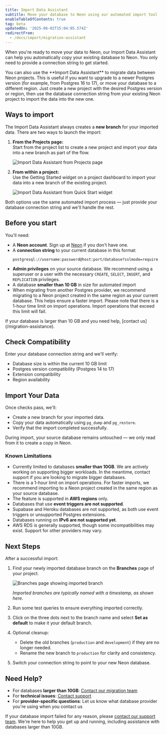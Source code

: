 ```yaml
---
title: Import Data Assistant
subtitle: Move your database to Neon using our automated import tool
enableTableOfContents: true
tag: beta
updatedOn: '2025-06-02T15:04:05.574Z'
redirectFrom:
  - /docs/import/migration-assistant
---
```


When you're ready to move your data to Neon, our Import Data Assistant can help you automatically copy your existing database to Neon. You only need to provide a connection string to get started.

<FeatureBetaProps feature_name="Import Data Assistant"/>

<Admonition type="tip" title="Migrate between Neon projects">
You can also use the **Import Data Assistant** to migrate data between Neon projects. This is useful if you want to upgrade to a newer Postgres version (for example, from Postgres 16 to 17), or move your database to a different region. Just create a new project with the desired Postgres version or region, then use the database connection string from your existing Neon project to import the data into the new one.
</Admonition>

## Ways to import

The Import Data Assistant always creates a **new branch** for your imported data. There are two ways to launch the import:

1. **From the Projects page:**  
   Start from the project list to create a new project and import your data into a new branch as part of the flow.

   ![Import Data Assistant from Projects page](/docs/import/import_data_assistant_project.png)

2. **From within a project:**  
   Use the Getting Started widget on a project dashboard to import your data into a new branch of the existing project.

   ![Import Data Assistant from Quick Start widget](/docs/import/import_data_assistant_quickstart_widget.png)

Both options use the same automated import process — just provide your database connection string and we'll handle the rest.

## Before you start

You'll need:

- A **Neon account**. Sign up at [Neon](https://neon.tech) if you don't have one.
- A **connection string** to your current database in this format:
  ```
  postgresql://username:password@host:port/database?sslmode=require
  ```
- **Admin privileges** on your source database. We recommend using a superuser or a user with the necessary `CREATE`, `SELECT`, `INSERT`, and `REPLICATION` privileges.
- A database **smaller than 10 GB** in size for automated import
- When migrating from another Postgres provider, we recommend migrating to a Neon project created in the same region as your current database. This helps ensure a faster import. Please note that there is a 1-hour time limit on import operations. Import operations that exceed this limit will fail.

<Admonition type="important">
If your database is larger than 10 GB and you need help, [contact us](/migration-assistance).
</Admonition>

<Steps>

## Check Compatibility

Enter your database connection string and we'll verify:

- Database size is within the current 10 GB limit
- Postgres version compatibility (Postgres 14 to 17)
- Extension compatibility
- Region availability

## Import Your Data

Once checks pass, we'll:

- Create a new branch for your imported data.
- Copy your data automatically using `pg_dump` and `pg_restore`.
- Verify that the import completed successfully.

<Admonition type="note">
During import, your source database remains untouched — we only read from it to create a copy in Neon.
</Admonition>

### Known Limitations

- Currently limited to databases **smaller than 10GB**. We are actively working on supporting bigger workloads. In the meantime, contact support if you are looking to migrate bigger databases.
- There is a 1-hour limit on import operations. For faster imports, we recommend importing to a Neon project created in the same region as your source database.
- The feature is supported in **AWS regions** only.
- Databases that use **event triggers are not supported**.
- Supabase and Heroku databases are not supported, as both use event triggers or unsupported Postgres extensions.
- Databases running on **IPv6 are not supported yet**.
- AWS RDS is generally supported, though some incompatibilities may exist. Support for other providers may vary.

## Next Steps

After a successful import:

1. Find your newly imported database branch on the **Branches** page of your project.

   ![Branches page showing imported branch](/docs/import/import_data_assistant_branch.png)

   _Imported branches are typically named with a timestamp, as shown here._

2. Run some test queries to ensure everything imported correctly.
3. Click on the three dots next to the branch name and select **Set as default** to make it your default branch.
4. Optional cleanup:
   - Delete the old branches (`production` and `development`) if they are no longer needed.
   - Rename the new branch to `production` for clarity and consistency.
5. Switch your connection string to point to your new Neon database.

</Steps>

## Need Help?

- For databases **larger than 10GB**: [Contact our migration team](/migration-assistance)
- For **technical issues**: [Contact support](/docs/introduction/support)
- For **provider-specific questions**: Let us know what database provider you're using when you contact us

If your database import failed for any reason, please [contact our support team](/migration-assistance). We're here to help you get up and running, including assistance with databases larger than 10GB.
